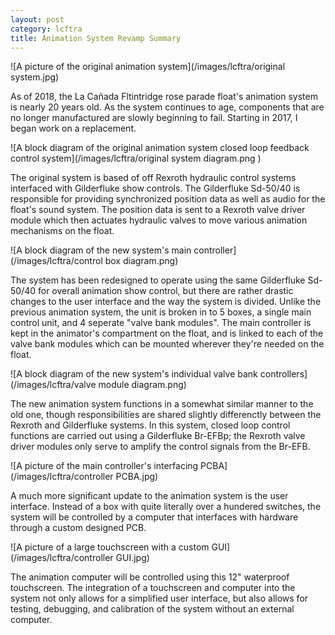 ```yaml
---
layout: post
category: lcftra
title: Animation System Revamp Summary
---
```

![A picture of the original animation system](/images/lcftra/original system.jpg)

As of 2018, the La Cañada Fltintridge rose parade float's animation system is nearly 20 years old. As the system continues to age, components that are no longer manufactured are slowly beginning to fail. Starting in 2017, I began work on a replacement.<!--more-->

![A block diagram of the original animation system closed loop feedback control system](/images/lcftra/original system diagram.png )

The original system is based of off Rexroth hydraulic control systems interfaced with Gilderfluke show controls. The Gilderfluke Sd-50/40 is responsible for providing synchronized position data as well as audio for the float's sound system. The position data is sent to a Rexroth valve driver module which then actuates hydraulic valves to move various animation mechanisms on the float.

![A block diagram of the new system's main controller](/images/lcftra/control box diagram.png)

The system has been redesigned to operate using the same Gilderfluke Sd-50/40 for overall animation show control, but there are rather drastic changes to the user interface and the way the system is divided. Unlike the previous animation system, the unit is broken in to 5 boxes, a single main control unit, and 4 seperate "valve bank modules". The main controller is kept in the animator's compartment on the float, and is linked to each of the valve bank modules which can be mounted wherever they're needed on the float. 

![A block diagram of the new system's individual valve bank controllers](/images/lcftra/valve module diagram.png)

The new animation system functions in a somewhat similar manner to the old one, though responsibilities are shared slightly differenctly between the Rexroth and Gilderfluke systems. In this system, closed loop control functions are carried out using a Gilderfluke Br-EFBp; the Rexroth valve driver modules only serve to amplify the control signals from the Br-EFB.

![A picture of the main controller's interfacing PCBA](/images/lcftra/controller PCBA.jpg)

A much more significant update to the animation system is the user interface. Instead of a box with quite literally over a hundered switches, the system will be controlled by a computer that interfaces with hardware through a custom designed PCB.

![A picture of a large touchscreen with a custom GUI](/images/lcftra/controller GUI.jpg)

The animation computer will be controlled using this 12" waterproof touchscreen. The integration of a touchscreen and computer into the system not only allows for a simplified user interface, but also allows for testing, debugging, and calibration of the system without an external computer.
